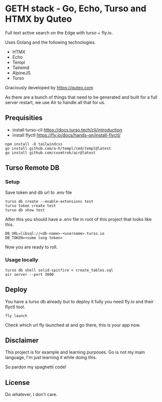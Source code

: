 # GETH stack - Go, Echo, Turso and HTMX  by Quteo

Full text active search on the Edge with turso + fly.io. 

Uses Golang and the following technologies.

- HTMX
- Echo
- Templ
- Tailwind
- AlpineJS
- Turso

Graciously developed by https://quteo.com

As there are a bunch of things that need to be generated and built for a full server restart, we use Air to handle all that for us.

## Prequisities

- install turso-cli https://docs.turso.tech/cli/introduction
- install flyctl https://fly.io/docs/hands-on/install-flyctl/

```shell
npm install -D tailwindcss
go install github.com/a-h/templ/cmd/templ@latest
go install github.com/cosmtrek/air@latest
```

## Turso Remote DB

### Setup

Save token and db url to .env file
```shell
turso db create --enable-extensions test
turso token create test
turso db show test
```
After this you should have a .env file in root of this project that looks like this.

```shell
DB_URL=libsql://<db-name>-<username>.turso.io
DB_TOKEN=<some long token>
```
Now you are ready to roll.

### Usage locally

```shell
turso db shell solid-spitfire < create_tables.sql
air server --port 3000
```

## Deploy

You have a turso db already but to deploy it fully you need fly.io and their flyctl tool. 
```shell
fly launch
```
Check which url fly launched at and go there, this is your app now.



## Disclaimer

This project is for example and learning purposes. Go is not my main language, I'm just learning it while doing this.

So pardon my spaghetti code!

## License

Do whatever, I don't care.

